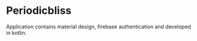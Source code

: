 # Periodicbliss
Application contains material design, firebase authentication and developed in kotlin.
